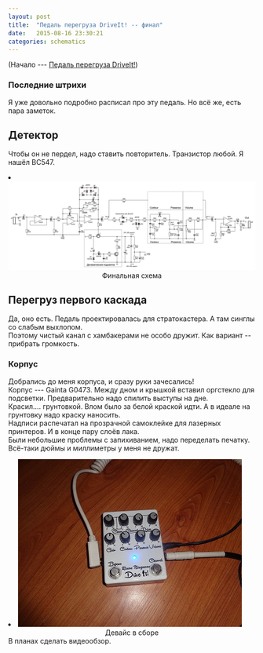```yaml
---
layout: post
title:  "Педаль перегруза DriveIt! -- финал"
date:   2015-08-16 23:30:21
categories: schematics
---
```

<div class="modal fade" id="myModal" tabindex="-1" role="dialog" aria-labelledby="myModalLabel" aria-hidden="true">
      <div class="modal-dialog">
        <div class="modal-content">
		<center>
          <div class="modal-body">               
          </div>
		</center>
        </div><!-- /.modal-content -->
      </div><!-- /.modal-dialog -->
    </div><!-- /.modal -->

<div class="thumbnails">
</div>

(Начало --- [Педаль перегруза DriveIt!](http://rinonninqueon.github.io/schematics/DriveIt/))

### Последние штрихи

Я уже довольно подробно расписал про эту педаль. Но всё же, есть пара заметок.<br>

## Детектор

Чтобы он не пердел, надо ставить повторитель. Транзистор любой. Я нашёл BC547.<br>
<div class="thumbnails">
	<li class="tmb">
	<span class="thumbnail" role="button" tabindex="0" style="cursor: pointer;">
      <img src="/img/DriveIt/DriveIt_4_preview.JPG" alt="/img/DriveIt/DriveIt_4.JPG" class="img-thumbnail"><br>
	  <center>Финальная схема</center>
	</span>
   	</li>
</div>

## Перегруз первого каскада

Да, оно есть. Педаль проектировалась для стратокастера. А там синглы со слабым выхлопом.<br>
Поэтому чистый канал с хамбакерами не особо дружит. Как вариант -- прибрать громкость.<br>

### Корпус

Добрались до меня корпуса, и сразу руки зачесались!<br>
Корпус --- Gainta G0473. Между дном и крышкой вставил оргстекло для подсветки. Предварительно надо спилить выступы на дне.<br>
Красил.... грунтовкой. Влом было за белой краской идти. А в идеале на грунтовку надо краску наносить.<br>
Надписи распечатал на прозрачной самоклейке для лазерных принтеров. И в конце пару слоёв лака.<br>
Были небольшие проблемы с запихиванием, надо переделать печатку. Всё-таки дюймы и миллиметры у меня не дружат.<br>
<div class="thumbnails">
	<li class="tmb">
	<span class="thumbnail" role="button" tabindex="0" style="cursor: pointer;">
      <img src="/img/DriveIt/5_preview.JPG" alt="/img/DriveIt/5_1.JPG" class="img-thumbnail"><br>
	  <center>Девайс в сборе</center>
	</span>
   	</li>
</div>
В планах сделать видеообзор.
<br><br><br><br><br>